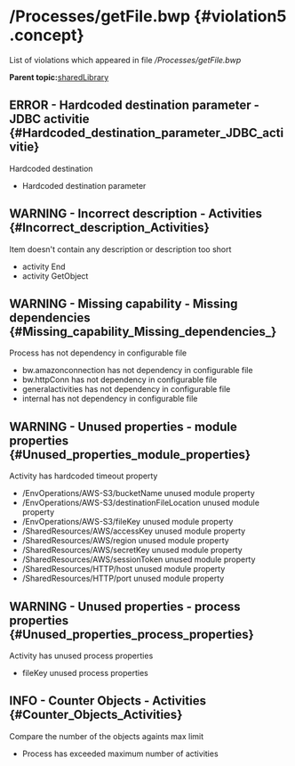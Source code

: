 # /Processes/getFile.bwp {#violation5 .concept}

List of violations which appeared in file */Processes/getFile.bwp*

**Parent topic:**[sharedLibrary](../../../qa/projects/sharedLibrary.md)

## ERROR - Hardcoded destination parameter - JDBC activitie {#Hardcoded_destination_parameter_JDBC_activitie}

Hardcoded destination

-   Hardcoded destination parameter

## WARNING - Incorrect description - Activities {#Incorrect_description_Activities}

Item doesn't contain any description or description too short

-   activity End
-   activity GetObject

## WARNING - Missing capability - Missing dependencies {#Missing_capability_Missing_dependencies_}

Process has not dependency in configurable file

-   bw.amazonconnection has not dependency in configurable file
-   bw.httpConn has not dependency in configurable file
-   generalactivities has not dependency in configurable file
-   internal has not dependency in configurable file

## WARNING - Unused properties - module properties {#Unused_properties_module_properties}

Activity has hardcoded timeout property

-   /EnvOperations/AWS-S3/bucketName unused module property
-   /EnvOperations/AWS-S3/destinationFileLocation unused module property
-   /EnvOperations/AWS-S3/fileKey unused module property
-   /SharedResources/AWS/accessKey unused module property
-   /SharedResources/AWS/region unused module property
-   /SharedResources/AWS/secretKey unused module property
-   /SharedResources/AWS/sessionToken unused module property
-   /SharedResources/HTTP/host unused module property
-   /SharedResources/HTTP/port unused module property

## WARNING - Unused properties - process properties {#Unused_properties_process_properties}

Activity has unused process properties

-   fileKey unused process properties

## INFO - Counter Objects - Activities {#Counter_Objects_Activities}

Compare the number of the objects againts max limit

-   Process has exceeded maximum number of activities

